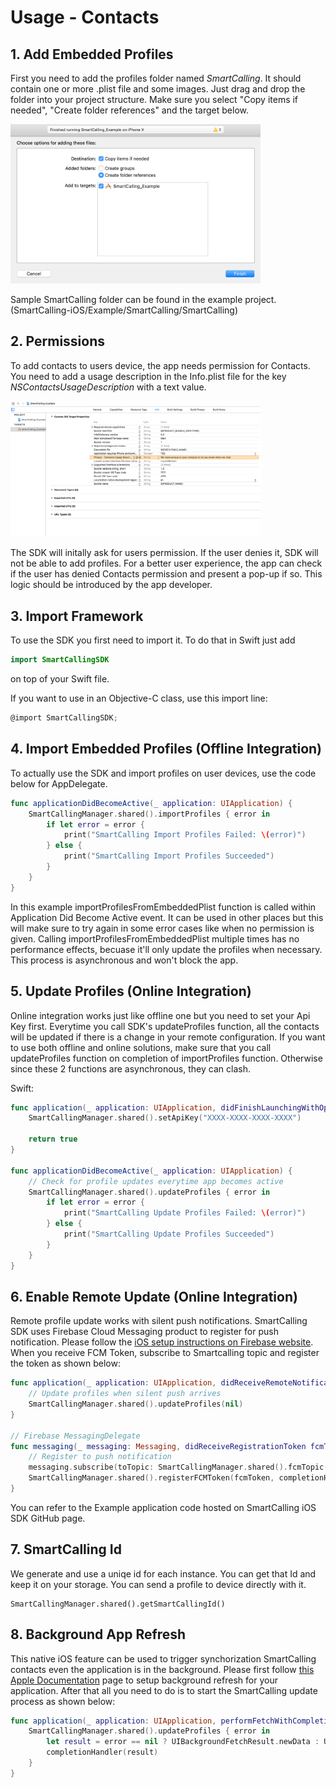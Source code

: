 # Usage - Contacts

## 1. Add Embedded Profiles

First you need to add the profiles folder named _SmartCalling_. It should contain one or more .plist file and some images. Just drag and drop the folder into your project structure. Make sure you select "Copy items if needed", "Create folder references" and the target below.

<img src="https://github.com/Smartcalling/SmartCalling-iOS/blob/master/Readme/add_folder.png?raw=true" width="400">

Sample SmartCalling folder can be found in the example project. (SmartCalling-iOS/Example/SmartCalling/SmartCalling)

## 2. Permissions

To add contacts to users device, the app needs permission for Contacts. You need to add a usage description in the Info.plist file for the key _NSContactsUsageDescription_ with a text value.

<img src="https://github.com/Smartcalling/SmartCalling-iOS/blob/master/Readme/permission.png?raw=true" width="400">

The SDK will initally ask for users permission. If the user denies it, SDK will not be able to add profiles.
For a better user experience, the app can check if the user has denied Contacts permission and present a pop-up if so. This logic should be introduced by the app developer.

## 3. Import Framework

To use the SDK you first need to import it. To do that in Swift just add
```swift
import SmartCallingSDK
```
on top of your Swift file.

If you want to use in an Objective-C class, use this import line:
```objective-c
@import SmartCallingSDK;
```

## 4. Import Embedded Profiles (Offline Integration)

To actually use the SDK and import profiles on user devices, use the code below for AppDelegate.

```swift
func applicationDidBecomeActive(_ application: UIApplication) {
    SmartCallingManager.shared().importProfiles { error in
        if let error = error {
            print("SmartCalling Import Profiles Failed: \(error)")
        } else {
            print("SmartCalling Import Profiles Succeeded")
        }
    }
}
```

In this example importProfilesFromEmbeddedPlist function is called within Application Did Become Active event. It can be used in other places but this will make sure to try again in some error cases like when no permission is given. Calling importProfilesFromEmbeddedPlist multiple times has no performance effects, becuase it'll only update the profiles when necessary. This process is asynchronous and won't block the app.

## 5. Update Profiles (Online Integration)

Online integration works just like offline one but you need to set your Api Key first. Everytime you call SDK's updateProfiles function, all the contacts will be updated if there is a change in your remote configuration. If you want to use both offline and online solutions, make sure that you call updateProfiles function on completion of importProfiles function. Otherwise since these 2 functions are asynchronous, they can clash.

Swift:
```swift
func application(_ application: UIApplication, didFinishLaunchingWithOptions launchOptions: [UIApplicationLaunchOptionsKey: Any]?) -> Bool {
    SmartCallingManager.shared().setApiKey("XXXX-XXXX-XXXX-XXXX")	

	return true
}

func applicationDidBecomeActive(_ application: UIApplication) {
	// Check for profile updates everytime app becomes active
    SmartCallingManager.shared().updateProfiles { error in
        if let error = error {
            print("SmartCalling Update Profiles Failed: \(error)")
        } else {
            print("SmartCalling Update Profiles Succeeded")
        }
    }
}
```

## 6. Enable Remote Update (Online Integration)

Remote profile update works with silent push notifications. SmartCalling SDK uses Firebase Cloud Messaging product to register for push notification. Please follow the [iOS setup instructions on Firebase website](https://firebase.google.com/docs/cloud-messaging/ios/client). When you receive FCM Token, subscribe to Smartcalling topic and register the token as shown below:

```swift
func application(_ application: UIApplication, didReceiveRemoteNotification userInfo: [AnyHashable : Any]) {
    // Update profiles when silent push arrives
    SmartCallingManager.shared().updateProfiles(nil)
}

// Firebase MessagingDelegate    
func messaging(_ messaging: Messaging, didReceiveRegistrationToken fcmToken: String) {
    // Register to push notification
    messaging.subscribe(toTopic: SmartCallingManager.shared().fcmTopic())
    SmartCallingManager.shared().registerFCMToken(fcmToken, completionHandler: nil)
}
```

You can refer to the Example application code hosted on SmartCalling iOS SDK GitHub page.

## 7. SmartCalling Id
We generate and use a uniqe id for each instance. You can get that Id and keep it on your storage. You can send a profile to device directly with it.

    SmartCallingManager.shared().getSmartCallingId()

## 8. Background App Refresh
This native iOS feature can be used to trigger synchorization SmartCalling contacts even the application is in the background. Please first follow [this Apple Documentation](https://developer.apple.com/documentation/uikit/core_app/managing_your_app_s_life_cycle/preparing_your_app_to_run_in_the_background/updating_your_app_with_background_app_refresh) page to setup background refresh for your application. After that all you need to do is to start the SmartCalling update process as shown below:

```swift
func application(_ application: UIApplication, performFetchWithCompletionHandler completionHandler: @escaping (UIBackgroundFetchResult) -> Void) {
    SmartCallingManager.shared().updateProfiles { error in
        let result = error == nil ? UIBackgroundFetchResult.newData : UIBackgroundFetchResult.failed
        completionHandler(result)
    }
}
```
